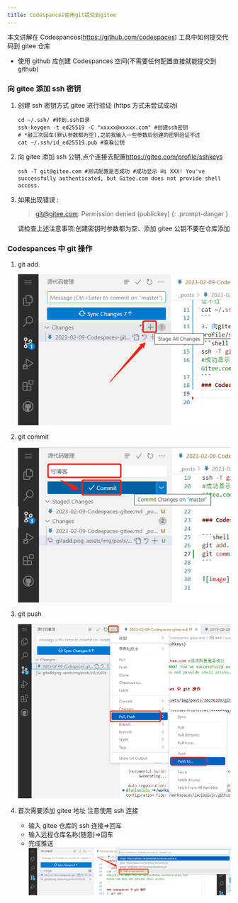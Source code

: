 ```yaml
---
title: Codespances使用git提交到gitee
---
```


本文讲解在 Codespances(<https://github.com/codespaces>) 工具中如何提交代码到 gitee 仓库

- 使用 github 库创建 Codespances 空间(不需要任何配置直接就能提交到 github)

### 向 gitee 添加 ssh 密钥

1.  创建 ssh 密钥方式 gitee 进行验证 (https 方式未尝试成功)

    ```shell
    cd ~/.ssh/ #转到.ssh目录
    ssh-keygen -t ed25519 -C "xxxxx@xxxxx.com" #创建ssh密钥
    # *敲三次回车(默认参数都为空),之前我输入一些参数后创建的密钥验证不过
    cat ~/.ssh/id_ed25519.pub #查看公钥
    ```

2.  向 gitee 添加 ssh 公钥,点个连接去配置<https://gitee.com/profile/sshkeys>

    ```shell
    ssh -T git@gitee.com #测试配置是否成功 #成功显示 Hi XXX! You've successfully authenticated, but Gitee.com does not provide shell access.
    ```

3.  如果出现错误 :

    > git@gitee.com: Permission denied (publickey)
    > {: .prompt-danger }

    请检查上述注意事项:创建密钥时参数都为空、添加 gitee 公钥不要在仓库添加

### Codespances 中 git 操作

1. git add.

   ![gitadd](/assets/img/posts/20230209/gitadd.png)

2. git commit

   ![gitcommit](/assets/img/posts/20230209/gitcommit.png)

3. git push

   ![gitpush](/assets/img/posts/20230209/gitpush.png)

4. 首次需要添加 gitee 地址 注意使用 ssh 连接

   - 输入 gitee 仓库的 ssh 连接=>回车
   - 输入远程仓库名称(随意)=>回车
   - 完成推送
     ![addremote](/assets/img/posts/20230209/addremote.png)
